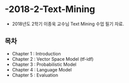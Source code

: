 # -2018-2-Text-Mining
- 2018년도 2학기 이종욱 교수님 Text Mining 수업 필기 자료.

## 목차
- Chapter 1 : Introduction
- Chapter 2 : Vector Space Model (tf-idf)
- Chapter 3 : Probabilistic Model
- Chapter 4 : Language Model
- Chapter 5 : Evaluation
